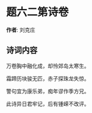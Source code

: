 # 题六二第诗卷

**作者**: 刘克庄

## 诗词内容

万卷胸中融化成，却怜郊岛太寒生。

霜蹄历块骏无匹，赤子探珠龙失惊。

警句宜为康乐弟，痴年谬作季方兄。

此诗异日君牢记，后有锺嵘不改评。

